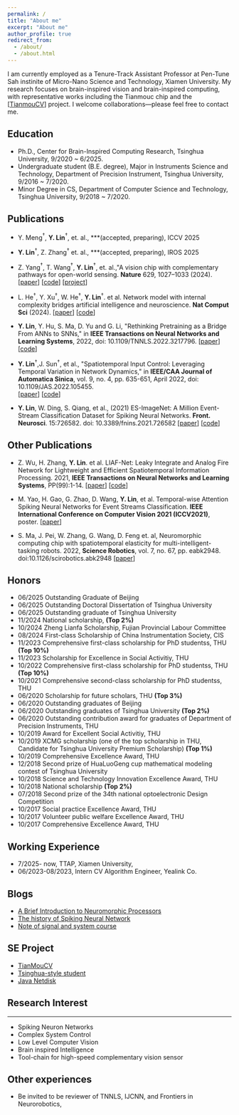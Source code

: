 ```yaml
---
permalink: /
title: "About me"
excerpt: "About me"
author_profile: true
redirect_from: 
  - /about/
  - /about.html
---
```


I am currently employed as a Tenure-Track Assistant Professor at Pen-Tune Sah instinite of Micro-Nano Science and Technology, Xiamen University.  My research focuses on brain-inspired vision and brain-inspired computing, with representative works including the Tianmouc chip and the [[TianmouCV](https://github.com/Tianmouc)] project. I welcome collaborations—please feel free to contact me.

## Education

- Ph.D., Center for Brain-Inspired Computing Research, Tsinghua University, 9/2020 ~ 6/2025.
- Undergraduate student (B.E. degree), Major in Instruments Science and Technology, Department of Precision Instrument, Tsinghua University, 9/2016 ~ 7/2020.
- Minor Degree in CS, Department of Computer Science and Technology, Tsinghua University, 9/2018 ~ 7/2020.

## Publications

- Y. Meng$^†$, **Y. Lin**$^†$, et. al., ***(accepted, preparing), ICCV 2025

- **Y. Lin**$^†$, Z. Zhang$^†$ et. al., ***(accepted, preparing), IROS 2025

- Z. Yang$^†$, T. Wang$^†$, **Y. Lin**$^†$, et. al.,"A vision chip with complementary pathways for open-world sensing. **Nature** 629, 1027–1033 (2024). 
[[paper](https://doi.org/10.1038/s41586-024-07358-4)] [[code](https://github.com/Tianmouc)] [[project](https://www.cbicr.tsinghua.edu.cn/?page_id=971)]

- L. He$^†$, Y. Xu$^†$, W. He$^†$, **Y. Lin**$^†$. et al. Network model with internal complexity bridges artificial intelligence and neuroscience. **Nat Comput Sci** (2024).  [[paper](https://doi.org/10.1038/s43588-024-00674-9)]  [[code](https://github.com/helx-20/complexity)]

- **Y. Lin**, Y. Hu, S. Ma, D. Yu and G. Li, "Rethinking Pretraining as a Bridge From ANNs to SNNs," in **IEEE Transactions on Neural Networks and Learning Systems**, 2022, doi: 10.1109/TNNLS.2022.3217796.
[[paper](https://ieeexplore.ieee.org/document/9950361)] [[code](https://github.com/lyh983012/SNN-ANN-Pretrain)]

- **Y. Lin**$^†$,J. Sun$^†$, et al., "Spatiotemporal Input Control: Leveraging Temporal Variation in Network Dynamics," in **IEEE/CAA Journal of Automatica Sinica**, vol. 9, no. 4, pp. 635-651, April 2022, doi: 10.1109/JAS.2022.105455.    
[[paper](https://ieeexplore.ieee.org/abstract/document/9732319)] [[code](https://github.com/lyh983012/ComplexNetController)]

- **Y. Lin**, W. Ding, S. Qiang, et al., (2021) ES-ImageNet: A Million Event-Stream Classification Dataset for Spiking Neural Networks. **Front. Neurosci**. 15:726582. doi: 10.3389/fnins.2021.726582
[[paper](https://www.frontiersin.org/articles/10.3389/fnins.2021.726582/full)] [[code](https://github.com/lyh983012/ES-imagenet-master)]

## Other Publications

- Z. Wu, H. Zhang, **Y. Lin**. et al. LIAF-Net: Leaky Integrate and Analog Fire Network for Lightweight and Efficient Spatiotemporal Information Processing. 2021, **IEEE Transactions on Neural Networks and Learning Systems**, PP(99):1-14.
[[paper](https://ieeexplore.ieee.org/abstract/document/9429228)] [[code](https://github.com/lyh983012/SNN-genunit)]

- M. Yao, H. Gao, G. Zhao, D. Wang, **Y. Lin**, et al. Temporal-wise Attention Spiking Neural Networks for Event Streams Classification. **IEEE International Conference on Computer Vision 2021 (ICCV2021)**, poster.
[[paper](https://openaccess.thecvf.com/content/ICCV2021/html/Yao_Temporal-Wise_Attention_Spiking_Neural_Networks_for_Event_Streams_Classification_ICCV_2021_paper.html)]

- S. Ma, J. Pei, W. Zhang, G. Wang, D. Feng et. al, Neuromorphic computing chip with spatiotemporal elasticity for multi-intelligent-tasking robots. 2022, **Science Robotics**, vol. 7, no. 67, pp. eabk2948. doi:10.1126/scirobotics.abk2948 
[[paper](https://www.science.org/doi/abs/10.1126/scirobotics.abk2948)] 

##  Honors

- 06/2025 Outstanding Graduate of Beijing 
- 06/2025 Outstanding Doctoral Dissertation of Tsinghua University
- 06/2025 Outstanding graduate of Tsinghua University
- 11/2024 National scholarship, **(Top 2%)**
- 10/2024 Zheng Lianfa Scholarship, Fujian Provincial Labour Committee
- 08/2024 First-class Scholarship of China Instrumentation Society, CIS
- 11/2023 Comprehensive first-class scholarship for PhD studentss, THU **(Top 10%)**
- 11/2023 Scholarship for Excellence in Social Activitiy, THU
- 10/2022 Comprehensive first-class scholarship for PhD studentss, THU **(Top 10%)**
- 10/2021	Comprehensive second-class scholarship for PhD studentss, THU
- 06/2020	Scholarship for future scholars, THU **(Top 3%)**
- 06/2020	Outstanding graduates of Beijing
- 06/2020	Outstanding graduates of Tsinghua University **(Top 2%)**
- 06/2020	Outstanding contribution award for graduates of Department of Precision Instruments, THU
- 10/2019	Award for Excellent Social Activitiy, THU
- 10/2019	XCMG scholarship (one of the top scholarship in THU, Candidate for Tsinghua University Premium Scholarship) **(Top 1%)**
- 10/2019	Comprehensive Excellence Award, THU
- 12/2018	Second prize of HuaLuoGeng cup mathematical modeling contest of Tsinghua University
- 10/2018	Science and Technology Innovation Excellence Award, THU
- 10/2018	National scholarship **(Top 2%)**
- 07/2018	Second prize of the 34th national optoelectronic Design Competition
- 10/2017	Social practice Excellence Award, THU
- 10/2017	Volunteer public welfare Excellence Award, THU
- 10/2017	Comprehensive Excellence Award, THU

## Working Experience

- 7/2025- now, TTAP, Xiamen University, 
- 06/2023-08/2023, Intern CV Algorithm Engineer, Yealink Co.

## Blogs
- [A Brief Introduction to Neuromorphic Processors](https://spectra.mathpix.com/article/2022.09.00090/a-brief-introduction-to-neuromorphic-processors)
- [The history of Spiking Neural Network](https://spectra.mathpix.com/article/2022.09.00085/the-history-of-spiking-neural-network)
- [Note of signal and system course](https://blog.csdn.net/qq_42968558/category_10565336.html)

##  SE Project

- [TianMouCV](https://github.com/Tianmouc/tianmoucv)
- [Tsinghua-style student](https://github.com/lyh983012/TS-game/releases/tag/1.0.0)
- [Java Netdisk](https://github.com/lyh983012/Java-Netdisk)

## Research Interest
------
-	Spiking Neuron Networks
-	Complex System Control
-	Low Level Computer Vision
-	Brain inspired Intelligence
- Tool-chain for high-speed complementary vision sensor

## Other experiences

- Be invited to be reviewer of TNNLS, IJCNN, and Frontiers in Neurorobotics,

<div>
  <script type='text/javascript' id='clustrmaps' src='//cdn.clustrmaps.com/map_v2.js?cl=ffffff&w=a&t=n&d=4FJDDsvjuSFzFRBj90PhbhqvxK27XvsyT2vmNjJAHCQ&co=07558c&cmo=f5bbbb&cmn=2cb1cf'></script>
</div>